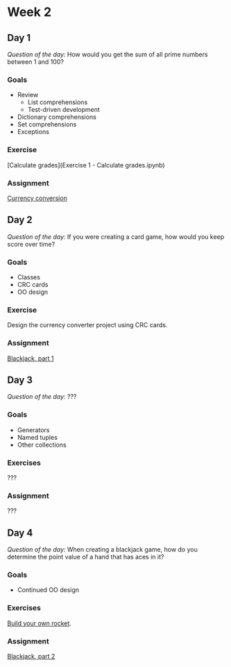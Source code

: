 # Week 2

## Day 1

*Question of the day:* How would you get the sum of all prime numbers between 1 and 100?

### Goals

* Review
  * List comprehensions
  * Test-driven development
* Dictionary comprehensions
* Set comprehensions
* Exceptions

### Exercise

[Calculate grades](Exercise 1 - Calculate grades.ipynb)

### Assignment

[Currency conversion](https://github.com/theironyard/python-assignments/tree/master/basics/currency-converter)

## Day 2

*Question of the day:* If you were creating a card game, how would you keep
score over time?

### Goals

* Classes
* CRC cards
* OO design

### Exercise

Design the currency converter project using CRC cards.

### Assignment

[Blackjack, part 1](assignments/blackjack-1)


## Day 3

*Question of the day:* ???

### Goals

* Generators
* Named tuples
* Other collections

### Exercises

???

### Assignment

???

## Day 4

*Question of the day:* When creating a blackjack game, how do you determine
the point value of a hand that has aces in it?

### Goals

* Continued OO design

### Exercises

[Build your own rocket](http://introtopython.org/all_exercises_challenges.html#your-own-rocket-2).

### Assignment

[Blackjack, part 2](assignments/blackjack-2)
